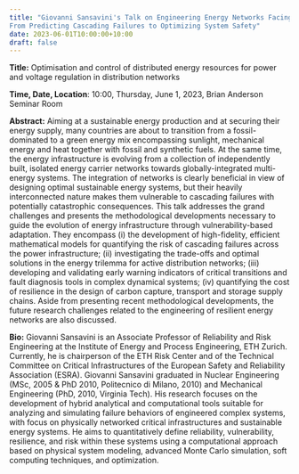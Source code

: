 ```yaml
---
title: "Giovanni Sansavini's Talk on Engineering Energy Networks Facing Global Transition:
From Predicting Cascading Failures to Optimizing System Safety"
date: 2023-06-01T10:00:00+10:00
draft: false
---
```



__Title:__ Optimisation and control of distributed energy resources for power
and voltage regulation in distribution networks


__Time, Date, Location__: 10:00, Thursday, June 1, 2023, Brian Anderson Seminar Room


__Abstract:__ Aiming at a sustainable energy production and at securing their
energy supply, many countries are about to transition from a fossil-dominated to
a green energy mix encompassing sunlight, mechanical energy and heat together
with fossil and synthetic fuels. At the same time, the energy infrastructure is
evolving from a collection of independently built, isolated energy carrier
networks towards globally-integrated multi-energy systems. The integration of
networks is clearly beneficial in view of designing optimal sustainable energy
systems, but their heavily interconnected nature makes them vulnerable to
cascading failures with potentially catastrophic consequences. This talk
addresses the grand challenges and presents the methodological developments
necessary to guide the evolution of energy infrastructure through
vulnerability-based adaptation. They encompass (i) the development of
high-fidelity, efficient mathematical models for quantifying the risk of
cascading failures across the power infrastructure; (ii) investigating the
trade-offs and optimal solutions in the energy trilemma for active distribution
networks; (iii) developing and validating early warning indicators of critical
transitions and fault diagnosis tools in complex dynamical systems; (iv)
quantifying the cost of resilience in the design of carbon capture, transport
and storage supply chains. Aside from presenting recent methodological
developments, the future research challenges related to the engineering of
resilient energy networks are also discussed.


__Bio:__ Giovanni Sansavini is an Associate Professor of Reliability and Risk
Engineering at the Institute of Energy and Process Engineering, ETH Zurich.
Currently, he is chairperson of the ETH Risk Center and of the Technical
Committee on Critical Infrastructures of the European Safety and Reliability
Association (ESRA). Giovanni Sansavini graduated in Nuclear Engineering (MSc,
2005 & PhD 2010, Politecnico di Milano, 2010) and Mechanical Engineering (PhD,
2010, Virginia Tech). His research focuses on the development of hybrid
analytical and computational tools suitable for analyzing and simulating failure
behaviors of engineered complex systems, with focus on physically networked
critical infrastructures and sustainable energy systems. He aims to
quantitatively define reliability, vulnerability, resilience, and risk within
these systems using a computational approach based on physical system modeling,
advanced Monte Carlo simulation, soft computing techniques, and optimization.
